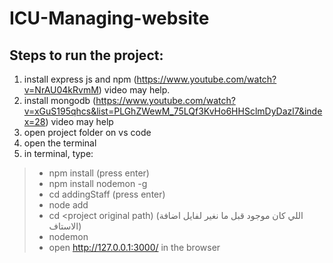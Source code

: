# ICU-Managing-website
## Steps to run the project:
1. install express js and npm (https://www.youtube.com/watch?v=NrAU04kRvmM) video may help.
2. install mongodb (https://www.youtube.com/watch?v=xGuS195qhcs&list=PLGhZWewM_75LQf3KvHo6HHSclmDyDazl7&index=28) video may help
3. open project folder on vs code
4. open the terminal 
5. in terminal, type:
>- npm install (press enter)
>- npm install nodemon -g 
>- cd addingStaff (press enter)
>- node add
>- cd <project original path) (اللي كان موجود قبل ما نغير لفايل اضافة الاستاف)
>- nodemon
>- open http://127.0.0.1:3000/ in the browser 
